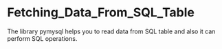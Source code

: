 # Fetching_Data_From_SQL_Table
The library pymysql helps you to read data from SQL table and also it can perform SQL operations.
